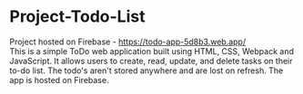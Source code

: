 # Project-Todo-List
Project hosted on Firebase - https://todo-app-5d8b3.web.app/
<br/>
This is a simple ToDo web application built using HTML, CSS, Webpack and JavaScript. It allows users to create, read, update, and delete tasks on their to-do list. The todo's aren't stored anywhere and are lost on refresh. The app is hosted on Firebase.
